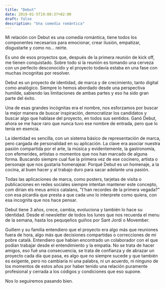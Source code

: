 ```yaml
---
title: "Debut"
date: 2019-01-5T19:08:37+02:00
draft: false
description: "Una comedia romántica"
---
```

Mi relación con Debut es una comedia romántica, tiene todos los componentes necesarios para emocionar, crear ilusión, empatizar, disgustarte y como no... reirte.

Es uno de esos proyectos que, después de la primera reunión de kick off, me tienen conquistado. Sobre todo si la reunión es tomando una cerveza con un perfecto desconocido y el proyecto todavía estaba en una fase con muchas incognitas por resolver.

Debut es un proyecto de identidad, de marca y de crecimiento, tanto digital como analógico. Siempre lo hemos abordado desde una perspectiva humilde, sabiendo las limitaciones de ambas partes y eso ha sido gran parte del éxito.

Una de esas grandes incógnitas era el nombre, nos esforzamos por buscar la mejor manera de buscar inspiración, democratizar los candidatos y buscar algo que hablase del proyecto, en todos sus sentidos. Ganó Debut, ahora se me hace raro que nunca tuvo ese nombre de entrada, pero que lo tenía en esencia.

La identidad es sencilla, con un sistema básico de representación de marca, pero cargada de personalidad en su aplicación. La clave era asociar nuestra pasión compartida por el arte, la música y evidentemente, la gastronomía, con efemerides, artistas o momentos que nos han marcado de alguna forma. Buscando siempre cual fue la primera vez de ese cocinero, artista o personaje que nos gustaría homenajear. Porqué Debut es un homenaje, a la cocina, al buen hacer y al trabajo duro para sacar adelante una pasión.

Todas las aplicaciones de marca, como posters, tarjetas de visita o publicaciones en redes sociales siempre intentan mantener este concepto, com dirian els meus amics catalans, "t'han recordes de la primera vegada?" con esa picardía que presta a que cada uno lo interprete como quiera, con esa incognita que nos hace pensar.

Debut tiene 3 años, crece, cambia, evoluciona y también lo hace su identidad. Desde el newsletter de todos los lunes que nos recuerda el menu de la semana, hasta los pequqeños guiños por Sant Jordi o Movember.

Guillem y su familia entendiero que el proyecto era algo más que reuniones fuera de hora, algo más que decisiones compartidas o correcciones de mi pobre català. Entendiero que habían encontrado un colaborador con el que podían trabajar desde el entendimiento y la empatía. No se trata de hacer amigos, eso fué una consecuencia, se trata de confianza y de abrazar un proyecto cada día que pasa, es algo que no siempre sucede y que también es exigente, pero no cambiaría ni una palabra, ni un acuerdo, ni ninguno de los momentos de estos años por haber tenido una relación puramente profesional y cerrada a los códigos y condiciones que eso supone.

Nos lo seguiremos pasando bien.
